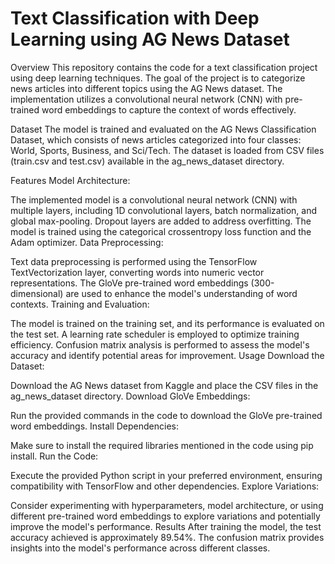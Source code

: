 # Text Classification with Deep Learning using AG News Dataset
Overview
This repository contains the code for a text classification project using deep learning techniques. The goal of the project is to categorize news articles into different topics using the AG News dataset. The implementation utilizes a convolutional neural network (CNN) with pre-trained word embeddings to capture the context of words effectively.

Dataset
The model is trained and evaluated on the AG News Classification Dataset, which consists of news articles categorized into four classes: World, Sports, Business, and Sci/Tech. The dataset is loaded from CSV files (train.csv and test.csv) available in the ag_news_dataset directory.

Features
Model Architecture:

The implemented model is a convolutional neural network (CNN) with multiple layers, including 1D convolutional layers, batch normalization, and global max-pooling.
Dropout layers are added to address overfitting.
The model is trained using the categorical crossentropy loss function and the Adam optimizer.
Data Preprocessing:

Text data preprocessing is performed using the TensorFlow TextVectorization layer, converting words into numeric vector representations.
The GloVe pre-trained word embeddings (300-dimensional) are used to enhance the model's understanding of word contexts.
Training and Evaluation:

The model is trained on the training set, and its performance is evaluated on the test set.
A learning rate scheduler is employed to optimize training efficiency.
Confusion matrix analysis is performed to assess the model's accuracy and identify potential areas for improvement.
Usage
Download the Dataset:

Download the AG News dataset from Kaggle and place the CSV files in the ag_news_dataset directory.
Download GloVe Embeddings:

Run the provided commands in the code to download the GloVe pre-trained word embeddings.
Install Dependencies:

Make sure to install the required libraries mentioned in the code using pip install.
Run the Code:

Execute the provided Python script in your preferred environment, ensuring compatibility with TensorFlow and other dependencies.
Explore Variations:

Consider experimenting with hyperparameters, model architecture, or using different pre-trained word embeddings to explore variations and potentially improve the model's performance.
Results
After training the model, the test accuracy achieved is approximately 89.54%. The confusion matrix provides insights into the model's performance across different classes.

